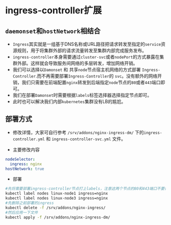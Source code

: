# ingress-controller扩展

## `daemonset`和`hostNetwork`相结合

- `Ingress`其实就是一组基于DNS名称或URL路径把请求转发至指定的`service`资源规则，用于将集群外部的请求流量转发至集群内部完成服务发布。
- `ingress-controller`本身需要通过`cluster-svc`或者`nodePort`的方式暴露在集群外部。这样就会导致服务间网络的多层转发，增加网络开销。
- 我们可以选择以`Damonset` 和 共享`node`节点宿主机网络的方式部署 `Ingress-Controller`.而不再需要部署`Ingress-Controller`的 `svc`。没有额外的网络开销，我们只需要在前端配置`nginx`转发到后端指定`node`节点的`80`或者`443`端口即可。
- 我们在部署`Damonset`时需要根据`labels`标签选择器选择指定节点即可。
- 此时也可以解决我们内部`kubernetes`集群没有LB的尴尬。

## 部署方式
- 修改详情，大家可自行参考 `/srv/addons/nginx-ingress-dm/` 下的`ingress-controller.yml` 和 `ingress-controller-svc.yml` 文件。

- 主要修改内容

```yaml
nodeSelector:
  ingress: nginx
hostNetwork: true
```
- 部署

```Bash
#先将需要部署ingress-controller节点打上labels，注意这两个节点的80和443端口不要被占用。
kubectl label nodes linux-node1 ingress=nginx
kubectl label nodes linux-node3 ingress=nginx
#先删除之前部署的ingress
kubectl delete -f /srv/addons/nginx-ingress/
#然后应用一下文件
kubectl apply -f /srv/addons/nginx-ingress-dm/
```
